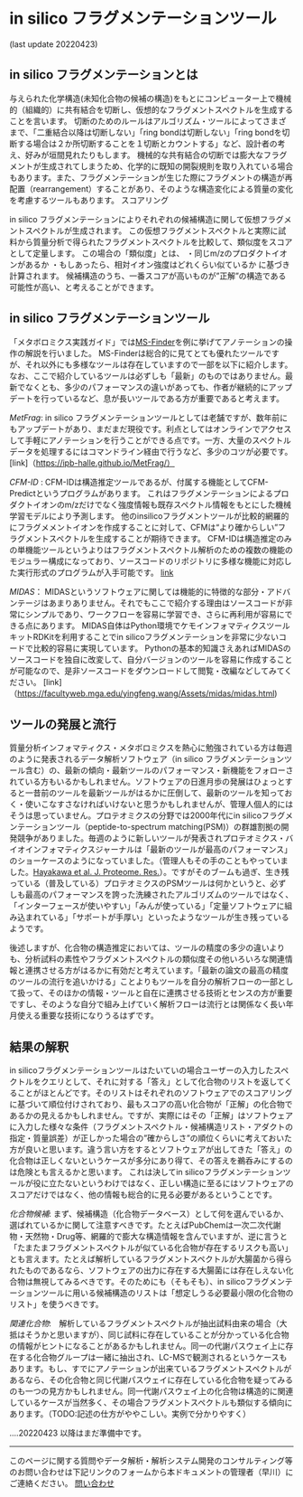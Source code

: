# in silico フラグメンテーションツール
(last update 20220423)

## in silico フラグメンテーションとは

与えられた化学構造(未知化合物の候補の構造)をもとにコンピューター上で機械的（組織的）に共有結合を切断し、仮想的なフラグメントスペクトルを生成することを言います。 切断のためのルールはアルゴリズム・ツールによってさまざまで、「二重結合以降は切断しない」「ring bondは切断しない」「ring bondを切断する場合は２か所切断することを１切断とカウントする」など、設計者の考え、好みが垣間見れたりもします。 機械的な共有結合の切断では膨大なフラグメントが生成されてしまうため、化学的に既知の開裂規則を取り入れている場合もあります。また、フラグメンテーションが生じた際にフラグメントの構造が再配置（rearrangement）することがあり、そのような構造変化による質量の変化を考慮するツールもあります。
スコアリング

in silico フラグメンテーションによりそれぞれの候補構造に関して仮想フラグメントスペクトルが生成されます。 この仮想フラグメントスペクトルと実際に試料から質量分析で得られたフラグメントスペクトルを比較して、類似度をスコアとして定量します。 この場合の「類似度」とは、 ・同じm/zのプロダクトイオンがあるか ・もしあったら、相対イオン強度はどれくらい似ているか に基づき計算されます。 候補構造のうち、一番スコアが高いものが”正解”の構造である可能性が高い、と考えることができます。


## in silico フラグメンテーションツール

「メタボロミクス実践ガイド」では[MS-Finder](http://prime.psc.riken.jp/compms/msfinder/main.html)を例に挙げてアノテーションの操作の解説を行いました。 MS-Finderは総合的に見てとても優れたツールですが、それ以外にも多様なツールは存在していますので一部を以下に紹介します。 なお、ここで紹介しているツールは必ずしも「最新」のものではありません。最新でなくとも、多少のパフォーマンスの違いがあっても、作者が継続的にアップデートを行っているなど、息が長いツールである方が重要であると考えます。

*MetFrag*: in silico フラグメンテーションツールとしては老舗ですが、数年前にもアップデートがあり、まだまだ現役です。利点としてはオンラインでアクセスして手軽にアノテーションを行うことができる点です。一方、大量のスペクトルデータを処理するにはコマンドライン経由で行うなど、多少のコツが必要です。 [link]（https://ipb-halle.github.io/MetFrag/）

*CFM-ID* : CFM-IDは構造推定ツールであるが、付属する機能としてCFM-Predictというプログラムがあります。 これはフラグメンテーションによるプロダクトイオンのm/zだけでなく強度情報も既存スペクトル情報をもとにした機械学習モデルにより予測します。 他のinsilicoフラグメントツールが比較的網羅的にフラグメメントイオンを作成することに対して、CFMは“より確からしい”フラグメントスペクトルを生成することが期待できます。 CFM-IDは構造推定のみの単機能ツールというよりはフラグメントスペクトル解析のための複数の機能のモジュラー構成になっており、ソースコードのリポジトリに多様な機能に対応した実行形式のプログラムが入手可能です。 [link](https://cfmid.wishartlab.com/)

*MIDAS*： MIDASというソフトウェアに関しては機能的に特徴的な部分・アドバンテージはあまりありません。それでもここで紹介する理由はソースコードが非常にシンプルであり、ワークフローを容易に学習でき、さらに再利用が容易にできる点にあります。 MIDAS自体はPython環境でケモインフォマティクスツールキットRDKitを利用することでin silicoフラグメンテーションを非常に少ないコードで比較的容易に実現しています。 Pythonの基本的知識さえあればMIDASのソースコードを独自に改変して、自分バージョンのツールを容易に作成することが可能なので、是非ソースコードをダウンロードして閲覧・改編などしてみてください。 [link]（https://facultyweb.mga.edu/yingfeng.wang/Assets/midas/midas.html)

## ツールの発展と流行
質量分析インフォマティクス・メタボロミクスを熱心に勉強されている方は毎週のように発表されるデータ解析ソフトウェア（in silico フラグメンテーションツール含む）の、最新の傾向・最新ツールのパフォーマンス・新機能をフォローされている方もいるかもしれません。ソフトウェアの日進月歩の発展はひょっとすると一昔前のツールを最新ツールがはるかに圧倒して、最新のツールを知っておく・使いこなすさなければいけないと思うかもしれませんが、管理人個人的にはそうは思っていません。プロテオミクスの分野では2000年代にin silicoフラグメンテーションツール（peptide-to-spectrum matching(PSM)）の群雄割拠の開発競争がありました。毎週のように新しいツールが発表されプロテオミクス・バイオインフォマティクスジャーナルは「最新のツールが最高のパフォーマンス」のショーケースのようになっていました。（管理人もその手のこともやっていました。[Hayakawa et al. J. Proteome. Res.](https://pubs.acs.org/doi/full/10.1021/pr400446z)）。ですがそのブームも過ぎ、生き残っている（普及している）プロテオミクスのPSMツールは何かというと、必ずしも最高のパフォーマンスを誇った洗練されたアルゴリズムのツールではなく、「インターフェースが使いやすい」「みんが使っている」「定量ソフトウェアに組み込まれている」「サポートが手厚い」といったようなツールが生き残っているようです。

後述しますが、化合物の構造推定においては、ツールの精度の多少の違いよりも、分析試料の素性やフラグメントスペクトルの類似度その他いろいろな関連情報と連携させる方がはるかに有効だと考えています。「最新の論文の最高の精度のツールの流行を追いかける」ことよりもツールを自分の解析フローの一部として扱って、そのほかの情報・ツールと自在に連携させる技術とセンスの方が重要ですし、そのような自分で組み上げていく解析フローは流行とは関係なく長い年月使える重要な技術になりうるはずです。




## 結果の解釈

in silicoフラグメンテーションツールはたいていの場合ユーザーの入力したスペクトルをクエリとして、それに対する「答え」として化合物のリストを返してくることがほとんどです。そのリストはそれぞれのソフトウェアでのスコアリングに基づいて順位付けされており、最もスコアの高い化合物が「正解」の化合物であるかの見えるかもしれません。ですが、実際にはその「正解」はソフトウェアに入力した様々な条件（フラグメントスペクトル・候補構造リスト・アダクトの指定・質量誤差）が正しかった場合の”確からしさ”の順位くらいに考えておいた方が良いと思います。違う言い方をするとソフトウェアが出してきた「答え」の化合物は正しくないというケースが多分にあり得て、その答えを鵜呑みにするのは危険とも言えるかと思います。
これは決してin silicoフラグメンテーションツールが役に立たないというわけではなく、正しい構造に至るにはソフトウェアのスコアだけではなく、他の情報も総合的に見る必要があるということです。

*化合物候補*: まず、候補構造（化合物データベース）として何を選んでいるか、選ばれているかに関して注意すべきです。たとえばPubChemは一次二次代謝物・天然物・Drug等、網羅的で膨大な構造情報を含んでいますが、逆に言うと「たまたまフラグメントスペクトルが似ている化合物が存在するリスクも高い」とも言えます。たとえば解析しているフラグメントスペクトルが大腸菌から得られたものであるなら、ソフトウェアの出力に存在する大腸菌には存在しえない化合物は無視してみるべきです。そのためにも（そもそも）、in silicoフラグメンテーションツールに用いる候補構造のリストは「想定しうる必要最小限の化合物のリスト」を使うべきです。


*関連化合物*:　解析しているフラグメントスペクトルが抽出試料由来の場合（大抵はそうかと思いますが）、同じ試料に存在していることが分かっている化合物の情報がヒントになることがあるかもしれません。同一の代謝パスウェイ上に存在する化合物グループは一緒に抽出され、LC-MSで観測されるというケースもあります。もし、すでにアノテーションが出来ているフラグメントスペクトルがあるなら、その化合物と同じ代謝パスウェイに存在している化合物を疑ってみるのも一つの見方かもしれません。同一代謝パスウェイ上の化合物は構造的に関連しているケースが当然多く、その場合フラグメントスペクトルも類似する傾向にあります。（TODO:記述の仕方がややこしい。実例で分かりやすく）

....20220423 以降はまだ準備中です。



---
このページに関する質問やデータ解析・解析システム開発のコンサルティング等のお問い合わせは下記リンクのフォームから本ドキュメントの管理者（早川）にご連絡ください。
[問い合わせ](https://docs.google.com/forms/d/e/1FAIpQLSe6AOt0oZvLJeJqJulQ3PcHuT05Lmu0SMUHUM82rRntMgCNmw/viewform?usp=pp_url)

